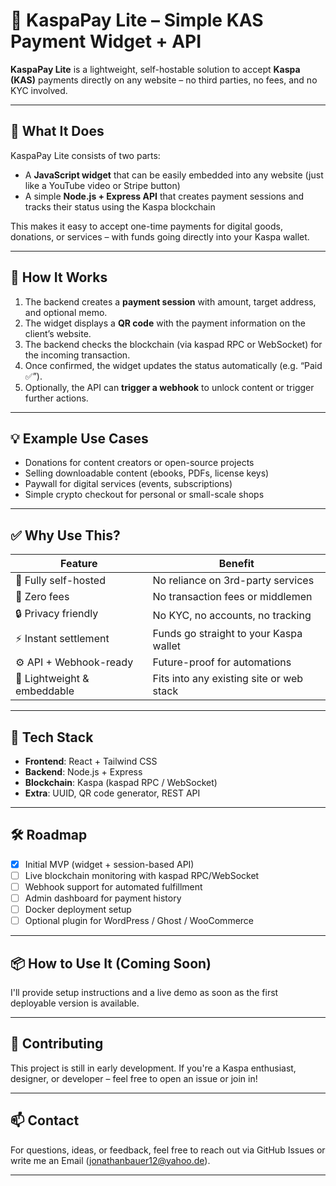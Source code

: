 # 🔐 KaspaPay Lite – Simple KAS Payment Widget + API

**KaspaPay Lite** is a lightweight, self-hostable solution to accept **Kaspa (KAS)** payments directly on any website – no third parties, no fees, and no KYC involved.

---

## 🚀 What It Does

KaspaPay Lite consists of two parts:

- A **JavaScript widget** that can be easily embedded into any website (just like a YouTube video or Stripe button)
- A simple **Node.js + Express API** that creates payment sessions and tracks their status using the Kaspa blockchain

This makes it easy to accept one-time payments for digital goods, donations, or services – with funds going directly into your Kaspa wallet.

---

## 🧠 How It Works

1. The backend creates a **payment session** with amount, target address, and optional memo.
2. The widget displays a **QR code** with the payment information on the client’s website.
3. The backend checks the blockchain (via kaspad RPC or WebSocket) for the incoming transaction.
4. Once confirmed, the widget updates the status automatically (e.g. “Paid ✅”).
5. Optionally, the API can **trigger a webhook** to unlock content or trigger further actions.

---

## 💡 Example Use Cases

- Donations for content creators or open-source projects
- Selling downloadable content (ebooks, PDFs, license keys)
- Paywall for digital services (events, subscriptions)
- Simple crypto checkout for personal or small-scale shops

---

## ✅ Why Use This?

| Feature                     | Benefit                                      |
|----------------------------|----------------------------------------------|
| 🧩 Fully self-hosted       | No reliance on 3rd-party services            |
| 🧾 Zero fees               | No transaction fees or middlemen             |
| 🔒 Privacy friendly        | No KYC, no accounts, no tracking             |
| ⚡ Instant settlement       | Funds go straight to your Kaspa wallet       |
| ⚙️ API + Webhook-ready     | Future-proof for automations                 |
| 🎨 Lightweight & embeddable| Fits into any existing site or web stack     |

---

## 🧱 Tech Stack

- **Frontend**: React + Tailwind CSS
- **Backend**: Node.js + Express
- **Blockchain**: Kaspa (kaspad RPC / WebSocket)
- **Extra**: UUID, QR code generator, REST API

---

## 🛠 Roadmap

- [x] Initial MVP (widget + session-based API)
- [ ] Live blockchain monitoring with kaspad RPC/WebSocket
- [ ] Webhook support for automated fulfillment
- [ ] Admin dashboard for payment history
- [ ] Docker deployment setup
- [ ] Optional plugin for WordPress / Ghost / WooCommerce

---

## 📦 How to Use It (Coming Soon)

I'll provide setup instructions and a live demo as soon as the first deployable version is available.

---

## 🤝 Contributing

This project is still in early development. If you're a Kaspa enthusiast, designer, or developer – feel free to open an issue or join in!

---

## 📫 Contact

For questions, ideas, or feedback, feel free to reach out via GitHub Issues or write me an Email (jonathanbauer12@yahoo.de).

---
